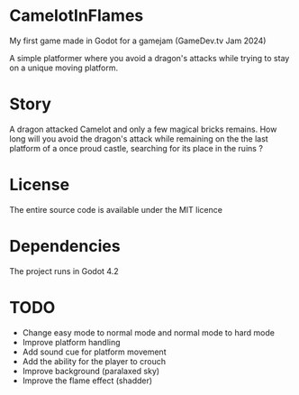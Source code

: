 # CamelotInFlames
My first game made in Godot for a gamejam (GameDev.tv Jam 2024)

A simple platformer where you avoid a dragon's attacks while trying to stay
on a unique moving platform.

# Story
A dragon attacked Camelot and only a few magical bricks remains.
How long will you avoid the dragon's attack while remaining on 
the the last platform of a once proud castle, 
searching for its place in the ruins ?

# License
The entire source code is available under the MIT licence

# Dependencies
The project runs in Godot 4.2

# TODO
 - Change easy mode to normal mode and normal mode to hard mode
 - Improve platform handling
 - Add sound cue for platform movement
 - Add the ability for the player to crouch
 - Improve background (paralaxed sky)
 - Improve the flame effect (shadder)
